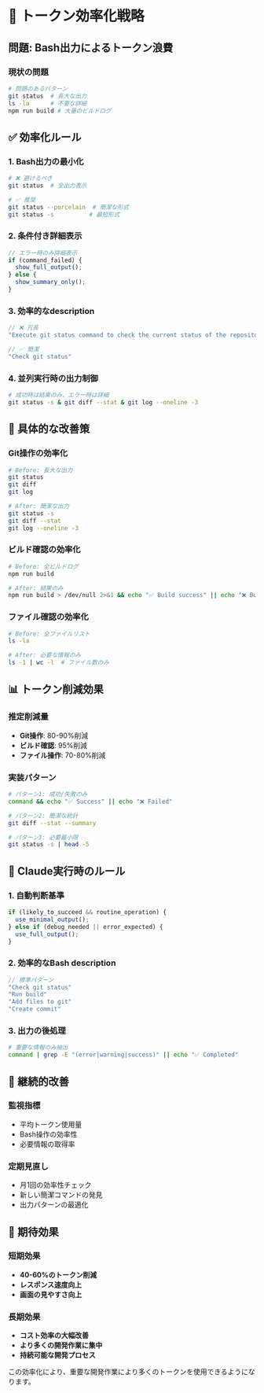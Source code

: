 # 🎯 トークン効率化戦略

## 問題: Bash出力によるトークン浪費

### 現状の問題
```bash
# 問題のあるパターン
git status  # 長大な出力
ls -la      # 不要な詳細
npm run build # 大量のビルドログ
```

## ✅ 効率化ルール

### 1. Bash出力の最小化
```bash
# ❌ 避けるべき
git status  # 全出力表示

# ✅ 推奨
git status --porcelain  # 簡潔な形式
git status -s          # 最短形式
```

### 2. 条件付き詳細表示
```typescript
// エラー時のみ詳細表示
if (command_failed) {
  show_full_output();
} else {
  show_summary_only();
}
```

### 3. 効率的なdescription
```typescript
// ❌ 冗長
"Execute git status command to check the current status of the repository"

// ✅ 簡潔
"Check git status"
```

### 4. 並列実行時の出力制御
```bash
# 成功時は結果のみ、エラー時は詳細
git status -s & git diff --stat & git log --oneline -3
```

## 🚀 具体的な改善策

### Git操作の効率化
```bash
# Before: 長大な出力
git status
git diff
git log

# After: 簡潔な出力
git status -s
git diff --stat
git log --oneline -3
```

### ビルド確認の効率化
```bash
# Before: 全ビルドログ
npm run build

# After: 結果のみ
npm run build > /dev/null 2>&1 && echo "✅ Build success" || echo "❌ Build failed"
```

### ファイル確認の効率化
```bash
# Before: 全ファイルリスト
ls -la

# After: 必要な情報のみ
ls -1 | wc -l  # ファイル数のみ
```

## 📊 トークン削減効果

### 推定削減量
- **Git操作**: 80-90%削減
- **ビルド確認**: 95%削減
- **ファイル操作**: 70-80%削減

### 実装パターン
```bash
# パターン1: 成功/失敗のみ
command && echo "✅ Success" || echo "❌ Failed"

# パターン2: 簡潔な統計
git diff --stat --summary

# パターン3: 必要最小限
git status -s | head -5
```

## 🎯 Claude実行時のルール

### 1. 自動判断基準
```typescript
if (likely_to_succeed && routine_operation) {
  use_minimal_output();
} else if (debug_needed || error_expected) {
  use_full_output();
}
```

### 2. 効率的なBash description
```typescript
// 標準パターン
"Check git status"
"Run build"
"Add files to git"
"Create commit"
```

### 3. 出力の後処理
```bash
# 重要な情報のみ抽出
command | grep -E "(error|warning|success)" || echo "✅ Completed"
```

## 🔄 継続的改善

### 監視指標
- 平均トークン使用量
- Bash操作の効率性
- 必要情報の取得率

### 定期見直し
- 月1回の効率性チェック
- 新しい簡潔コマンドの発見
- 出力パターンの最適化

## 🎉 期待効果

### 短期効果
- **40-60%のトークン削減**
- **レスポンス速度向上**
- **画面の見やすさ向上**

### 長期効果
- **コスト効率の大幅改善**
- **より多くの開発作業に集中**
- **持続可能な開発プロセス**

この効率化により、重要な開発作業により多くのトークンを使用できるようになります。